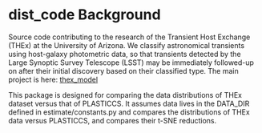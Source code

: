 # dist_code Background
Source code contributing to the research of the Transient Host Exchange (THEx) at the University of Arizona. We classify astronomical transients using host-galaxy photometric data, so that transients detected by the Large Synoptic Survey Telescope (LSST) may be immediately followed-up on after their initial discovery based on their classified type. The main project is here: [thex_model](https://github.com/marinakiseleva/thex_model/)


This package is designed for comparing the data distributions of THEx dataset versus that of PLASTICCS. It assumes data lives in the DATA_DIR defined in estimate/constants.py and compares the distributions of THEx data versus PLASTICCS, and compares their t-SNE reductions. 

